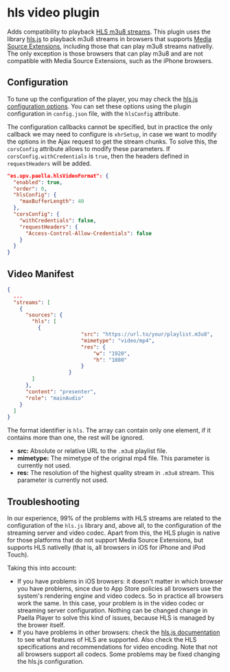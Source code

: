 # hls video plugin

Adds compatibility to playback [HLS m3u8 streams](https://developer.apple.com/streaming/). This plugin uses the library [hls.js](https://github.com/video-dev/hls.js/) to playback m3u8 streams in browsers that supports [Media Source Extensions](https://developer.mozilla.org/en-US/docs/Web/API/Media_Source_Extensions_API), including those that can play m3u8 streams nativelly. The only exception is those browsers that can play m3u8 and are not compatible with Media Source Extensions, such as the iPhone browsers.



## Configuration

To tune up the configuration of the player, you may check the [hls.js configuration options](https://github.com/video-dev/hls.js/blob/master/docs/API.md#fine-tuning). You can set these options using the plugin configuration in `config.json` file, with the `hlsConfig` attribute.

The configuration callbacks cannot be specified, but in practice the only callback we may need to configure is `xhrSetup`, in case we want to modify the options in the Ajax request to get the stream chunks. To solve this, the `corsConfig` attribute allows to modify these parameters. If `corsConfig.withCredentials` is `true`, then the headers defined in `requestHeaders` will be added.

```json
"es.upv.paella.hlsVideoFormat": {
  "enabled": true,
  "order": 0,
  "hlsConfig": {
    "maxBufferLength": 40
  },
  "corsConfig": {
    "withCredentials": false,
    "requestHeaders": {
      "Access-Control-Allow-Credentials": false
    }
  }
}
```



## Video Manifest

```json
{
  ...
  "streams": [
    {
      "sources": {
        "hls": [
          {
						"src": "https://url.to/your/playlist.m3u8",
						"mimetype": "video/mp4",
						"res": {
							"w": "1920",
							"h": "1080"
						}
					}
        ]
      },
      "content": "presenter",
      "role": "mainAudio"
    }
  ]
}
```

The format identifier is `hls`. The array can contain only one element, if it contains more than one, the rest will be ignored.

* **src:** Absolute or relative URL to the `.m3u8` playlist file.
* **mimetype:** The mimetype of the original mp4 file. This parameter is currently not used.
* **res:** The resolution of the highest quality stream in `.m3u8` stream. This parameter is currently not used.



## Troubleshooting

In our experience, 99% of the problems with HLS streams are related to the configuration of the `hls.js` library and, above all, to the configuration of the streaming server and video codec. Apart from this, the HLS plugin is native for those platforms that do not support Media Source Extensions, but supports HLS nativelly (that is, all browsers in iOS for iPhone and iPod Touch).

Taking this into account:

* If you have problems in iOS browsers: it doesn't matter in which browser you have problems, since due to App Store policies all browsers use the system's rendering engine and video codecs. So in practice all browsers work the same. In this case, your problem is in the video codec or streaming server configuration. Nothing can be changed change in Paella Player to solve this kind of issues, because HLS is managed by the brower itself.
* If you have problems in other browsers: check the [hls.js documentation](https://github.com/video-dev/hls.js) to see what features of HLS are supported. Also check the HLS specifications and recommendations for video encoding. Note that not all browsers support all codecs. Some problems may be fixed changing the hls.js configuration.